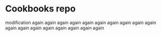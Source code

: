 # Cookbooks repo

modification again again again again again again again again again again again again again again again again again again
